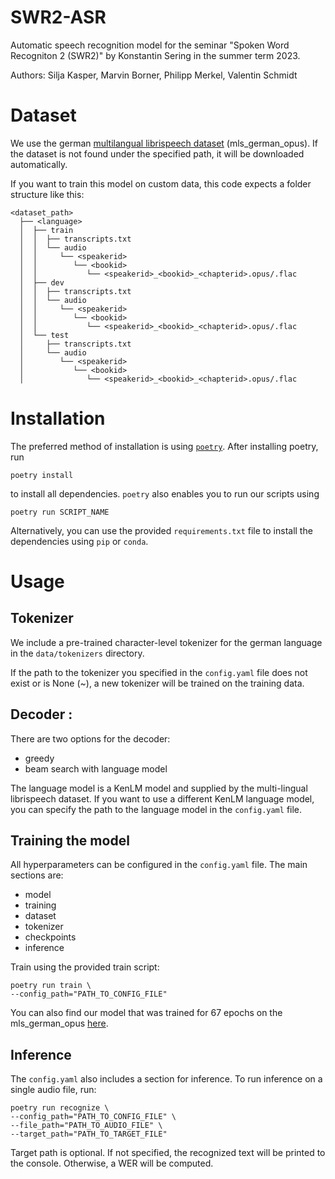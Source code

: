 # SWR2-ASR

Automatic speech recognition model for the seminar "Spoken Word
Recogniton 2 (SWR2)" by Konstantin Sering in the summer term 2023.

Authors:
Silja Kasper, Marvin Borner, Philipp Merkel, Valentin Schmidt 

# Dataset
We use the german [multilangual librispeech dataset](http://www.openslr.org/94/) (mls_german_opus). If the dataset is not found under the specified path, it will be downloaded automatically.

If you want to train this model on custom data, this code expects a folder structure like this:
```
<dataset_path>
  ├── <language>
  │  ├── train
  │  │  ├── transcripts.txt
  │  │  └── audio
  │  │     └── <speakerid>
  │  │        └── <bookid>
  │  │           └── <speakerid>_<bookid>_<chapterid>.opus/.flac
  │  ├── dev
  │  │  ├── transcripts.txt
  │  │  └── audio
  │  │     └── <speakerid>
  │  │        └── <bookid>
  │  │           └── <speakerid>_<bookid>_<chapterid>.opus/.flac
  │  └── test
  │     ├── transcripts.txt
  │     └── audio
  │        └── <speakerid>
  │           └── <bookid>
  │              └── <speakerid>_<bookid>_<chapterid>.opus/.flac
``````


# Installation
The preferred method of installation is using [`poetry`](https://python-poetry.org/docs/#installation). After installing poetry, run
```
poetry install
```
to install all dependencies. `poetry` also enables you to run our scripts using
```
poetry run SCRIPT_NAME
```

Alternatively, you can use the provided `requirements.txt` file to install the dependencies using `pip` or `conda`.

# Usage

## Tokenizer

We include a pre-trained character-level tokenizer for the german language in the `data/tokenizers` directory.

If the path to the tokenizer you specified in the `config.yaml` file does not exist or is None (~), a new tokenizer will be trained on the training data.

## Decoder :
There are two options for the decoder:
- greedy
- beam search with language model

The language model is a KenLM model and supplied by the multi-lingual librispeech dataset. If you want to use a different KenLM language model, you can specify the path to the language model in the `config.yaml` file.

## Training the model

All hyperparameters can be configured in the `config.yaml` file. The main sections are:
- model
- training
- dataset
- tokenizer
- checkpoints
- inference

Train using the provided train script:

    poetry run train \
    --config_path="PATH_TO_CONFIG_FILE"

You can also find our model that was trained for 67 epochs on the mls_german_opus [here](https://drive.google.com/file/d/1gcgCjlCH6DjT6f7EWTx0LcYP3CCuXYP-/view?usp=sharing).

## Inference
The `config.yaml` also includes a section for inference. 
To run inference on a single audio file, run:

    poetry run recognize \
    --config_path="PATH_TO_CONFIG_FILE" \
    --file_path="PATH_TO_AUDIO_FILE" \
    --target_path="PATH_TO_TARGET_FILE"

Target path is optional. If not specified, the recognized text will be printed to the console. Otherwise, a WER will be computed.
